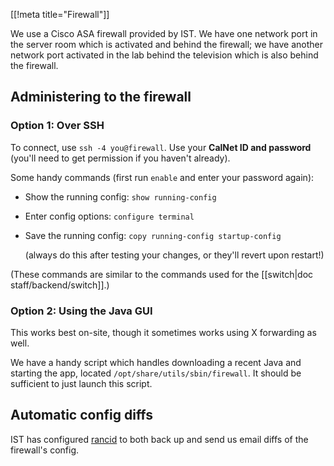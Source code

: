 [[!meta title="Firewall"]]

We use a Cisco ASA firewall provided by IST. We have one network port in the
server room which is activated and behind the firewall; we have another network
port activated in the lab behind the television which is also behind the
firewall.


## Administering to the firewall
### Option 1: Over SSH

To connect, use `ssh -4 you@firewall`. Use your **CalNet ID and password**
(you'll need to get permission if you haven't already).

Some handy commands (first run `enable` and enter your password again):

* Show the running config: `show running-config`

* Enter config options: `configure terminal`

* Save the running config: `copy running-config startup-config`

  (always do this after testing your changes, or they'll revert upon restart!)

(These commands are similar to the commands used for the
[[switch|doc staff/backend/switch]].)


### Option 2: Using the Java GUI

This works best on-site, though it sometimes works using X forwarding as well.

We have a handy script which handles downloading a recent Java and starting the
app, located `/opt/share/utils/sbin/firewall`. It should be sufficient to just
launch this script.


## Automatic config diffs

IST has configured [rancid](http://www.shrubbery.net/rancid/) to both back up
and send us email diffs of the firewall's config.
